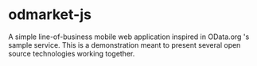 odmarket-js
===========

A simple line-of-business mobile web application inspired in OData.org 's sample service.
This is a demonstration meant to present several open source technologies working together.